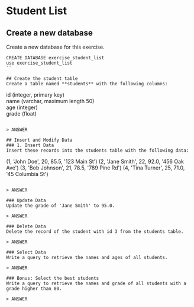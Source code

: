 # Student List

## Create a new database
Create a new database for this exercise.
```
CREATE DATABASE exercise_student_list
use exercise_student_list
``

## Create the student table
Create a table named **students** with the following columns:  
```
id (integer, primary key)  
name (varchar, maximum length 50)  
age (integer)  
grade (float)  
```

> ANSWER  

## Insert and Modify Data
### 1. Insert Data
Insert these records into the students table with the following data:
```
(1, 'John Doe', 20, 85.5, '123 Main St')
(2, 'Jane Smith', 22, 92.0, '456 Oak Ave')
(3, 'Bob Johnson', 21, 78.5, '789 Pine Rd')
(4, 'Tina Turner', 25, 71.0, '45 Columbia St')
```

> ANSWER  

### Update Data
Update the grade of 'Jane Smith' to 95.0.

> ANSWER  

### Delete Data
Delete the record of the student with id 3 from the students table.

> ANSWER  

### Select Data
Write a query to retrieve the names and ages of all students.  

> ANSWER  

### Bonus: Select the best students
Write a query to retrieve the names and grade of all students with a grade higher than 80.

> ANSWER  

